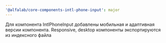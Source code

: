 ```yaml
---
'@alfalab/core-components-intl-phone-input': major
---
```


Для компонента IntlPhoneInput добавлены мобильная и адаптивная версии компонента. Responsive, desktop компоненты экспортируются из индексного файла
